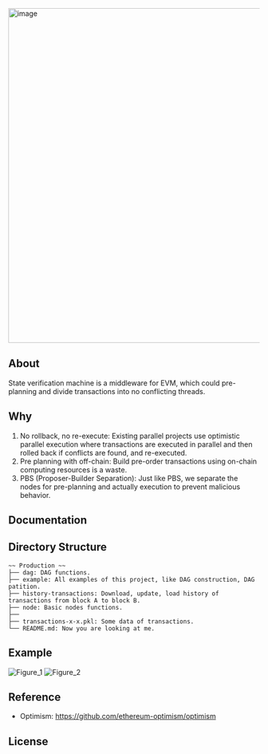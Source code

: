 <img width="671" alt="image" src="https://user-images.githubusercontent.com/120435282/207215816-7a295046-689a-464d-9e0c-06d38cd0ddf9.png">

## About
State verification machine is a middleware for EVM, which could pre-planning and divide transactions into no conflicting threads.

## Why
1. No rollback, no re-execute: Existing parallel projects use optimistic parallel execution where transactions are executed in parallel and then rolled back if conflicts are found, and re-executed.
2. Pre planning with off-chain: Build pre-order transactions using on-chain computing resources is a waste.
3. PBS (Proposer-Builder Separation): Just like PBS, we separate the nodes for pre-planning and actually execution to prevent malicious behavior.

## Documentation

## Directory Structure
```
~~ Production ~~
├── dag: DAG functions.
├── example: All examples of this project, like DAG construction, DAG patition.
├── history-transactions: Download, update, load history of transactions from block A to block B.
├── node: Basic nodes functions.
├── 
├── transactions-x-x.pkl: Some data of transactions.
└── README.md: Now you are looking at me.
```

## Example
![Figure_1](https://user-images.githubusercontent.com/120435282/207559258-09c9d07e-d68a-49fb-b3d8-579beecf209f.png)
![Figure_2](https://user-images.githubusercontent.com/120435282/207560699-d06ff8df-d704-48da-8fae-9c905d248f60.png)

## Reference
- Optimism: https://github.com/ethereum-optimism/optimism

## License
